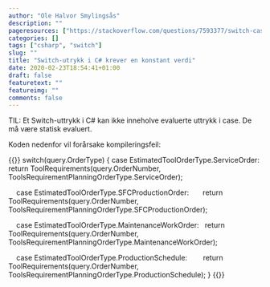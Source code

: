 ```yaml
---
author: "Ole Halvor Smylingsås"
description: ""
pageresources: ["https://stackoverflow.com/questions/7593377/switch-case-in-c-sharp-a-constant-value-is-expected"]
categories: []
tags: ["csharp", "switch"]     
slug: ""
title: "Switch-utrykk i C# krever en konstant verdi"
date: 2020-02-23T18:54:41+01:00
draft: false
featuretext: ""
featureimg: ""
comments: false
---
```

TIL: Et Switch-uttrykk i C# kan ikke inneholve evaluerte uttrykk i case. De må være statisk evaluert.
<!--more-->

Koden nedenfor vil forårsake kompileringsfeil:

{{<highlight c>}}
switch(query.OrderType) {
    case EstimatedToolOrderType.ServiceOrder:
        return ToolRequirements(query.OrderNumber, ToolsRequirementPlanningOrderType.ServiceOrder);

    case EstimatedToolOrderType.SFCProductionOrder:
       return ToolRequirements(query.OrderNumber, ToolsRequirementPlanningOrderType.SFCProductionOrder);

    case EstimatedToolOrderType.MaintenanceWorkOrder:
       return ToolRequirements(query.OrderNumber, ToolsRequirementPlanningOrderType.MaintenanceWorkOrder);

    case EstimatedToolOrderType.ProductionSchedule:
       return ToolRequirements(query.OrderNumber, ToolsRequirementPlanningOrderType.ProductionSchedule);
}
{{</highlight>}}
